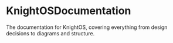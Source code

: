# KnightOSDocumentation
The documentation for KnightOS, covering everything from design decisions to diagrams and structure.
